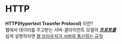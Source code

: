 # HTTP 
**HTTP(Hypertext Trasnfer Protocol)** 이란? <br>
웹에서 데이터를 주고받는 서버-클라이언트 모델의 ***[프로토콜]***<br>
쉽게 설명하자면 <u>웹 브라우저가 서버와 통신하는 규칙</u><br>

[프로토콜]: protocol.md


